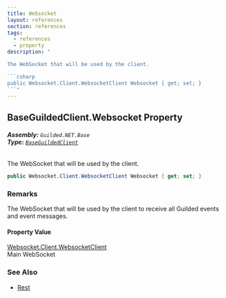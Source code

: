 ```yaml
---
title: Websocket
layout: references
section: references
tags:
  - references
  - property
description: "

The WebSocket that will be used by the client.

```csharp
public Websocket.Client.WebsocketClient Websocket { get; set; }
```"
---
```


## BaseGuildedClient.Websocket Property
###### **Assembly:** `Guilded.NET.Base`<br/>**Type:** [`BaseGuildedClient`](BaseGuildedClient 'Guilded.NET.Base.BaseGuildedClient')

The WebSocket that will be used by the client.

```csharp
public Websocket.Client.WebsocketClient Websocket { get; set; }
```

### Remarks
  
The WebSocket that will be used by the client to receive all Guilded events and event messages.

#### Property Value
[Websocket.Client.WebsocketClient](https://docs.microsoft.com/en-us/dotnet/api/Websocket.Client.WebsocketClient 'Websocket.Client.WebsocketClient')  
Main WebSocket

### See Also
- [Rest](BaseGuildedClient.Rest 'Guilded.NET.Base.BaseGuildedClient.Rest')